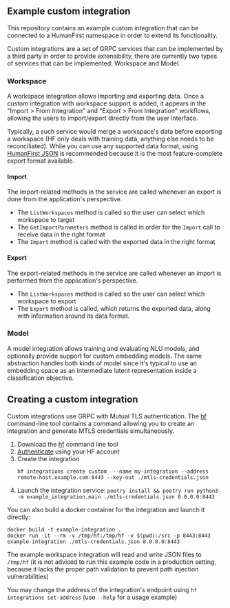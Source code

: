 ## Example custom integration
This repository contains an example custom integration that can be connected to a HumanFirst namespace in order to extend its functionality.

Custom integrations are a set of GRPC services that can be implemented by a third party in order to provide extensibility, there are currently two types of services that can be implemented: Workspace and Model.

### Workspace
A workspace integration allows importing and exporting data. Once a custom integration with workspace support is added, it appears in the "Import > From Integration" and "Export > From Integration" workflows, allowing the users to import/export directly from the user interface.

Typically, a such service would merge a workspace's data before exporting a workspace (HF only deals with training data, anything else needs to be reconciliated). While you can use any supported data format, using [HumanFirst JSON](https://docs.humanfirst.ai/docs/advanced/humanfirst-json/) is recommended because it is the most feature-complete export format available.

#### Import
The import-related methods in the service are called whenever an export is done from the application's perspective.

- The `ListWorkspaces` method is called so the user can select which workspace to target
- The `GetImportParameters` method is called in order for the `Import` call to receive data in the right format
- The `Import` method is called with the exported data in the right format

#### Export
The export-related methods in the service are called whenever an import is performed from the application's perspective.

- The `ListWorkspaces` method is called so the user can select which workspace to export
- The `Export` method is called, which returns the exported data, along with information around its data format.

### Model
A model integration allows training and evaluating NLU models, and optionally provide support for custom embedding models. The same abstraction handles both kinds of model since it's typical to use an embedding space as an intermediate latent representation inside a classification objective. 

## Creating a custom integration
Custom integrations use GRPC with Mutual TLS authentication. The [hf](https://github.com/zia-ai/humanfirst/releases?q=cli&expanded=true) command-line tool contains a command allowing you to create an integration and generate MTLS credentials simultaneously.

1. Download the [hf](https://github.com/zia-ai/humanfirst/releases?q=cli&expanded=true) command line tool
1. [Authenticate](https://docs.humanfirst.ai/docs/cli/overview#authenticating) using your HF account
1. Create the integration
    ```
    hf integrations create custom  --name my-integration --address remote-host.example.com:8443 --key-out ./mtls-credentials.json
    ```
1. Launch the integration service: `poetry install && poetry run python3 -m example_integration.main ./mtls-credentials.json 0.0.0.0:8443`

You can also build a docker container for the integration and launch it directly:

```
docker build -t example-integration .
docker run -it --rm -v /tmp/hf:/tmp/hf -v $(pwd):/src -p 8443:8443 example-integration ./mtls-credentials.json 0.0.0.0:8443
```

The example workspace integration will read and write JSON files to `/tmp/hf` (it is not advised to run this example code in a production setting, because it lacks the proper path validation to prevent path injection vulnerabilities)


You may change the address of the integration's endpoint using `hf integrations set-address` (use `--help` for a usage example)
